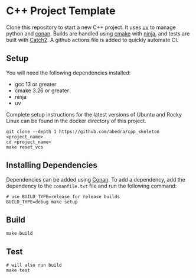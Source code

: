 # C++ Project Template

Clone this repository to start a new C++ project. It uses [uv](https://docs.astral.sh/uv/) to manage python and [conan](https://conan.io/). Builds are handled using [cmake](https://cmake.org/) with [ninja](https://ninja-build.org/), and tests are built with [Catch2](https://github.com/catchorg/Catch2). A github actions file is added to quickly automate CI.

## Setup

You will need the following dependencies installed:

* gcc 13 or greater
* cmake 3.26 or greater
* ninja
* uv

Complete setup instructions for the latest versions of Ubuntu and Rocky Linux can be found in the docker directory of this project.

```shell
git clone --depth 1 https://github.com/abedra/cpp_skeleton <project_name>
cd <project_name>
make reset_vcs
```

## Installing Dependencies

Dependencies can be added using [Conan](https://conan.io/). To add a dependency,
add the dependency to the `conanfile.txt` file and run the following command:

```shell
# use BUILD_TYPE=release for release builds
BUILD_TYPE=debug make setup
```

## Build

```shell
make build
```

## Test

```shell
# will also run build
make test
```